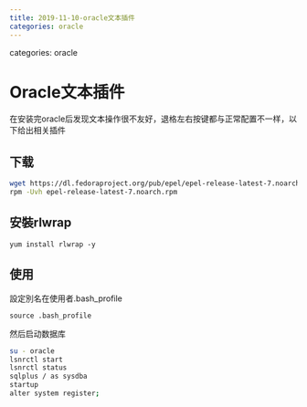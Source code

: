 ```yaml
---
title: 2019-11-10-oracle文本插件
categories: oracle
---
```


categories: oracle
# Oracle文本插件

在安装完oracle后发现文本操作很不友好，退格左右按键都与正常配置不一样，以下给出相关插件

## 下载

```bash
wget https://dl.fedoraproject.org/pub/epel/epel-release-latest-7.noarch.rpm
rpm -Uvh epel-release-latest-7.noarch.rpm
```
## 安裝rlwrap

```
yum install rlwrap -y
```

## 使用
設定別名在使用者.bash_profile
```
source .bash_profile
```

然后启动数据库

```bash
su - oracle
lsnrctl start
lsnrctl status
sqlplus / as sysdba
startup
alter system register;
```

